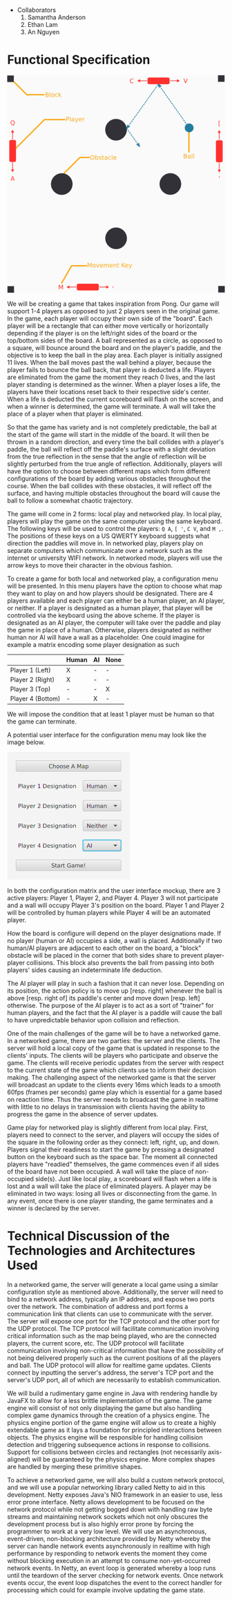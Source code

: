 * Collaborators
  1. Samantha Anderson
  2. Ethan Lam
  3. An Nguyen

# Functional Specification

![board-annotation](document_assets/board_annotation.png)

We will be creating a game that takes inspiration from Pong. Our game will support 1-4 players as opposed to just 2 players seen in the original game. In the game, each player will occupy their own side of the "board". Each player will be a rectangle that can either move vertically or horizontally depending if the player is on the left/right sides of the board or the top/bottom sides of the board. A ball represented as a circle, as opposed to a square, will bounce around the board and on the player's paddle, and the objective is to keep the ball in the play area. Each player is initially assigned 11 lives. When the ball moves past the wall behind a player, because the player fails to bounce the ball back, that player is deducted a life. Players are eliminated from the game the moment they reach 0 lives, and the last player standing is determined as the winner. When a player loses a life, the players have their locations reset back to their respective side's center. When a life is deducted the current scoreboard will flash on the screen, and when a winner is determined, the game will terminate. A wall will take the place of a player when that player is eliminated.

So that the game has variety and is not completely predictable, the ball at the start of the game will start in the middle of the board. It will then be thrown in a random direction, and every time the ball collides with a player's paddle, the ball will reflect off the paddle's surface with a slight deviation from the true reflection in the sense that the angle of reflection will be slightly perturbed from the true angle of reflection. Additionally, players will have the option to choose between different maps which form different configurations of the board by adding various obstacles throughout the course. When the ball collides with these obstacles, it will reflect off the surface, and having multiple obstacles throughout the board will cause the ball to follow a somewhat chaotic trajectory. 

The game will come in 2 forms: local play and networked play. In local play, players will play the game on the same computer using the same keyboard. The following keys will be used to control the players: `Q A`, `[ '`, `C V`, and `M ,`. The positions of these keys on a US QWERTY keyboard suggests what direction the paddles will move in. In networked play, players play on separate computers which communicate over a network such as the internet or university WIFI network. In networked mode, players will use the arrow keys to move their character in the obvious fashion. 

To create a game for both local and networked play, a configuration menu will be presented. In this menu players have the option to choose what map they want to play on and how players should be designated. There are 4 players available and each player can either be a human player, an AI player, or neither. If a player is designated as a human player, that player will be controlled via the keyboard using the above scheme. If the player is designated as an AI player, the computer will take over the paddle and play the game in place of a human. Otherwise, players designated as neither human nor AI will have a wall as a placeholder. One could imagine for example a matrix encoding some player designation as such

|    | Human | AI | None |
|--- | ----- | --- | ---- |
| Player 1 (Left) |X|-|-|
| Player 2 (Right) |X|-|-|
| Player 3 (Top) |-|-|X|
| Player 4 (Bottom) |-|X|-|

We will impose the condition that at least 1 player must be human so that the game can terminate.

A potential user interface for the configuration menu may look like the image below.

![menu-config-mockup](document_assets/local_game_ui_mockup.png)

In both the configuration matrix and the user interface mockup, there are 3 active players: Player 1, Player 2, and Player 4. Player 3 will not participate and a wall will occupy Player 3's position on the board. Player 1 and Player 2 will be controlled by human players while Player 4 will be an automated player.

How the board is configure will depend on the player designations made. If no player (human or AI) occupies a side, a wall is placed. Additionally if two human/AI players are adjacent to each other on the board, a "block" obstacle will be placed in the corner that both sides share to prevent player-player collisions. This block also prevents the ball from passing into both players' sides causing an indeterminate life deduction. 

The AI player will play in such a fashion that it can never lose. Depending on its position, the action policy is to move up [resp. right] whenever the ball is above [resp. right of] its paddle's center and move down [resp. left] otherwise. The purpose of the AI player is to act as a sort of "trainer" for human players, and the fact that the AI player is a paddle will cause the ball to have unpredictable behavior upon collision and reflection. 

One of the main challenges of the game will be to have a networked game. In a networked game, there are two parties: the server and the clients. The server will hold a local copy of the game that is updated in response to the clients' inputs. The clients will be players who participate and observe the game. The clients will receive periodic updates from the server with respect to the current state of the game which clients use to inform their decision making. The challenging aspect of the networked game is that the server will broadcast an update to the clients every 16ms which leads to a smooth 60fps (frames per seconds) game play which is essential for a game based on reaction time. Thus the server needs to broadcast the game in realtime with little to no delays in transmission with clients having the ability to progress the game in the absence of server updates.

Game play for networked play is slightly different from local play. First, players need to connect to the server, and players will occupy the sides of the square in the following order as they connect: left, right, up, and down. Players signal their readiness to start the game by pressing a designated button on the keyboard such as the space bar. The moment all connected players have "readied" themselves, the game commences even if all sides of the board have not been occupied. A wall will take the place of non-occupied side(s). Just like local play, a scoreboard will flash when a life is lost and a wall will take the place of eliminated players. A player may be eliminated in two ways: losing all lives or disconnecting from the game. In any event, once there is one player standing, the game terminates and a winner is declared by the server. 

# Technical Discussion of the Technologies and Architectures Used

In a networked game, the server will generate a local game using a similar configuration style as mentioned above. Additionally, the server will need to bind to a network address, typically an IP address, and expose two ports over the network. The combination of address and port forms a communication link that clients can use to communicate with the server. The server will expose one port for the TCP protocol and the other port for the UDP protocol. The TCP protocol will facilitate communication involving critical information such as the map being played, who are the connected players, the current score, etc. The UDP protocol will facilitate communication involving non-critical information that have the possibility of not being delivered properly such as the current positions of all the players and ball. The UDP protocol will allow for realtime game updates. Clients connect by inputting the server's address, the server's TCP port and the server's UDP port, all of which are necessarily to establish communication. 

We will build a rudimentary game engine in Java with rendering handle by JavaFX to allow for a less brittle implementation of the game. The game engine will consist of not only displaying the game but also handling complex game dynamics through the creation of a physics engine. The physics engine portion of the game engine will allow us to create a highly extendable game as it lays a foundation for principled interactions between objects. The physics engine will be responsible for handling collision detection and triggering subsequence actions in response to collisions. Support for collisions between circles and rectangles (not necessarily axis-aligned) will be guaranteed by the physics engine. More complex shapes are handled by merging these primitive shapes.

To achieve a networked game, we will also build a custom network protocol, and we will use a popular networking library called Netty to aid in this development. Netty exposes Java's NIO framework in an easier to use, less error prone interface. Netty allows development to be focused on the network protocol while not getting bogged down with handling raw byte streams and maintaining network sockets which not only obscures the development process but is also highly error prone by forcing the programmer to work at a very low level. We will use an asynchronous, event-driven, non-blocking architecture provided by Netty whereby the server can handle network events asynchronously in realtime with high performance by responding to network events the moment they come without blocking execution in an attempt to consume non-yet-occurred network events. In Netty, an event loop is generated whereby a loop runs until the teardown of the server checking for network events. Once network events occur, the event loop dispatches the event to the correct handler for processing which could for example involve updating the game state.  